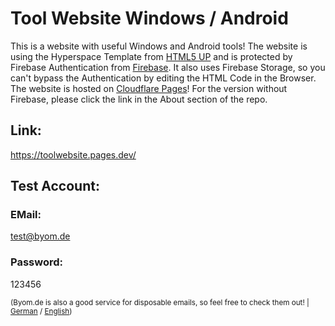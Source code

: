 # Tool Website Windows / Android

This is a website with useful Windows and Android tools! The website is using the Hyperspace Template from [HTML5 UP](http://html5up.net/) and is protected by Firebase Authentication from [Firebase](https://firebase.google.com/). It also uses Firebase Storage, so you can't bypass the Authentication by editing the HTML Code in the Browser. The website is hosted on [Cloudflare Pages](https://pages.cloudflare.com/)! For the version without Firebase, please click the link in the About section of the repo.

## Link: ##

https://toolwebsite.pages.dev/

## Test Account:

### EMail: 
test@byom.de

### Password: 
123456

<sub>(Byom.de is also a good service for disposable emails, so feel free to check them out! | [German](https://www.byom.de/) / [English](https://www.byom.de/trashmails/))</sub>